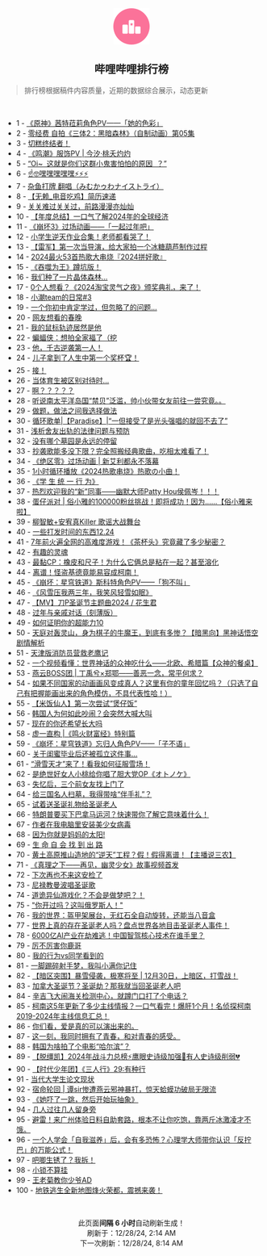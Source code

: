 <div align="center">
    <img src="./assets/icon_rank.png" alt="logo" />
    <h2>哔哩哔哩排行榜</h>
</div>

> 排行榜根据稿件内容质量，近期的数据综合展示，动态更新

<br />

<ul><li><span>1 - <a href=https://www.bilibili.com/BV1t9koYHEW4 target=_blank>《原神》茜特菈莉角色PV——「她的色彩」</a></span></li><li><span>2 - <a href=https://www.bilibili.com/BV1fKCzYWEkU target=_blank>零经费&nbsp;自拍《三体2：黑暗森林》（自制动画）第05集</a></span></li><li><span>3 - <a href=https://www.bilibili.com/BV1YFC6Y7EB4 target=_blank>切糕终结者！</a></span></li><li><span>4 - <a href=https://www.bilibili.com/BV1A1CaYyEUP target=_blank>《鸣潮》服饰PV&nbsp;|&nbsp;今汐·桃夭灼灼</a></span></li><li><span>5 - <a href=https://www.bilibili.com/BV14QC6YkEKz target=_blank>“Oi~&nbsp;&nbsp;这就是你们这群小鬼害怕怕的原因&nbsp;&nbsp;？”</a></span></li><li><span>6 - <a href=https://www.bilibili.com/BV1G3kQY1EEt target=_blank>☝🤓嘿嘿嘿嘿嘿⚡⚡⚡</a></span></li><li><span>7 - <a href=https://www.bilibili.com/BV1WuCwYoEnc target=_blank>杂鱼打牌&nbsp;翻唱（みむかゥわナイストライ）</a></span></li><li><span>8 - <a href=https://www.bilibili.com/BV12XkRY5EiQ target=_blank>【无赖_电音吃鸡】简历速递</a></span></li><li><span>9 - <a href=https://www.bilibili.com/BV1SECqYqE7A target=_blank>关关难过关关过，前路漫漫亦灿灿</a></span></li><li><span>10 - <a href=https://www.bilibili.com/BV1ttk9YkEVx target=_blank>【年度总结】一口气了解2024年的全球经济</a></span></li><li><span>11 - <a href=https://www.bilibili.com/BV1aBkRY9Eea target=_blank>《崩坏3》过场动画——「一起过年吧」</a></span></li><li><span>12 - <a href=https://www.bilibili.com/BV1sSCwY8E5t target=_blank>小学生逆天作业合集！老师都看哭了！</a></span></li><li><span>13 - <a href=https://www.bilibili.com/BV1jukdYYEJj target=_blank>【雷军】第一次当导演，给大家拍一个冰糖葫芦制作过程</a></span></li><li><span>14 - <a href=https://www.bilibili.com/BV13pkdY9Ey2 target=_blank>2024最火53首热歌大串烧『2024拼好歌』</a></span></li><li><span>15 - <a href=https://www.bilibili.com/BV12okoYJEtJ target=_blank>《吞噬为王》蹲坑版！</a></span></li><li><span>16 - <a href=https://www.bilibili.com/BV1xpCGYZEd3 target=_blank>我们种了一片晶体森林...</a></span></li><li><span>17 - <a href=https://www.bilibili.com/BV1SFCPYrEKX target=_blank>0个人想看？《2024淘宝灵气之夜》颁奖典礼，来了！</a></span></li><li><span>18 - <a href=https://www.bilibili.com/BV1w6k9YeEcC target=_blank>小潮team的日常#3</a></span></li><li><span>19 - <a href=https://www.bilibili.com/BV1N5CBYcEAQ target=_blank>一个你初中肯定学过，但忽略了的问题...</a></span></li><li><span>20 - <a href=https://www.bilibili.com/BV1VqkRYxEG2 target=_blank>网友想看的春晚</a></span></li><li><span>21 - <a href=https://www.bilibili.com/BV1arkRYQE7g target=_blank>我的鼠标轨迹居然是他</a></span></li><li><span>22 - <a href=https://www.bilibili.com/BV1n3CnYuEjh target=_blank>蝙蝠侠：想拍全家福了（挖</a></span></li><li><span>23 - <a href=https://www.bilibili.com/BV1qLkZYTEUD target=_blank>他，千古逆袭第一人！</a></span></li><li><span>24 - <a href=https://www.bilibili.com/BV1QTCcYuEfZ target=_blank>儿子拿到了人生中第一个奖杯🏆！</a></span></li><li><span>25 - <a href=https://www.bilibili.com/BV1MrCPYCEC1 target=_blank>接！</a></span></li><li><span>26 - <a href=https://www.bilibili.com/BV1PYCAYcEjU target=_blank>当体育生被区别对待时...</a></span></li><li><span>27 - <a href=https://www.bilibili.com/BV1FmkZYLEm3 target=_blank>啊？？？？？</a></span></li><li><span>28 - <a href=https://www.bilibili.com/BV1RDk9YdEsE target=_blank>听说南太平洋岛国“禁贝”泛滥，帅小伙带女友前往一尝究竟。。</a></span></li><li><span>29 - <a href=https://www.bilibili.com/BV1rEkRYqESJ target=_blank>做题，做法之间我选择做法</a></span></li><li><span>30 - <a href=https://www.bilibili.com/BV16skRYYEVM target=_blank>循环歌单|【Paradise】|“一但接受了是光头强唱的就回不去了”</a></span></li><li><span>31 - <a href=https://www.bilibili.com/BV1dokdY8EFT target=_blank>浅析舍友出轨的法律问题与预防</a></span></li><li><span>32 - <a href=https://www.bilibili.com/BV1RrCYYKEYL target=_blank>没有哪个墓园是永远的停留</a></span></li><li><span>33 - <a href=https://www.bilibili.com/BV1sSCPYMEQF target=_blank>抄袭歌能多没下限？完全照搬经典歌曲，吃相太难看了！</a></span></li><li><span>34 - <a href=https://www.bilibili.com/BV16BCAYdEe7 target=_blank>《绝区零》过场动画&nbsp;|&nbsp;新艾利都永不落幕</a></span></li><li><span>35 - <a href=https://www.bilibili.com/BV1K6CeYdE1d target=_blank>1小时循环播放《2024热歌串烧》热歌の小曲！</a></span></li><li><span>36 - <a href=https://www.bilibili.com/BV1hHkdYsEQH target=_blank>《学&nbsp;生&nbsp;统&nbsp;一&nbsp;行&nbsp;为》</a></span></li><li><span>37 - <a href=https://www.bilibili.com/BV1thkdYEENj target=_blank>热烈欢迎我的“新”同事——幽默大师Patty&nbsp;Hou侯佩岑！！！</a></span></li><li><span>38 - <a href=https://www.bilibili.com/BV1xvkdY1EBz target=_blank>蛋仔派对&nbsp;|&nbsp;俗小雅的100000粉丝挑战！即将成功！因为……【俗小雅来啦】</a></span></li><li><span>39 - <a href=https://www.bilibili.com/BV1A3CPYNEfg target=_blank>柳智敏+安宥真Killer&nbsp;歌谣大战舞台</a></span></li><li><span>40 - <a href=https://www.bilibili.com/BV1TbkdYSEi4 target=_blank>一些打发时间的东西12.24</a></span></li><li><span>41 - <a href=https://www.bilibili.com/BV1NdkeYQE6G target=_blank>7年前火遍全网的高难度游戏！《茶杯头》究竟藏了多少秘密？</a></span></li><li><span>42 - <a href=https://www.bilibili.com/BV1L6CgYBEVY target=_blank>有趣的灵魂</a></span></li><li><span>43 - <a href=https://www.bilibili.com/BV18KC6YVEFP target=_blank>最黏CP：橡皮和尺子！为什么它俩总是粘在一起？甚至溶化</a></span></li><li><span>44 - <a href=https://www.bilibili.com/BV12jCYYpEy2 target=_blank>离谱！怪盗基德竟能易容成柯南！</a></span></li><li><span>45 - <a href=https://www.bilibili.com/BV1qNCAYJEaD target=_blank>《崩坏：星穹铁道》斯科特角色PV——「狗不叫」</a></span></li><li><span>46 - <a href=https://www.bilibili.com/BV1LsCwY2EDb target=_blank>《风雪压我两三年，我笑风轻雪如眠》</a></span></li><li><span>47 - <a href=https://www.bilibili.com/BV1C4CYY1Eas target=_blank>【MV】刀P圣诞节主题曲2024&nbsp;/&nbsp;花生君</a></span></li><li><span>48 - <a href=https://www.bilibili.com/BV1n7CPYFEWU target=_blank>过年与亲戚对话（刻薄版）</a></span></li><li><span>49 - <a href=https://www.bilibili.com/BV19dkdYcE14 target=_blank>如何证明你的超能力10</a></span></li><li><span>50 - <a href=https://www.bilibili.com/BV19vkRYdETG target=_blank>天庭对轰灵山，身为棋子的牛魔王，到底有多惨？【暗黑向】黑神话悟空剧情解析</a></span></li><li><span>51 - <a href=https://www.bilibili.com/BV1cGCwYdEoq target=_blank>天津版消防员营救老鹰记</a></span></li><li><span>52 - <a href=https://www.bilibili.com/BV166CAYsEGm target=_blank>一个视频看懂：世界神话的众神吃什么——北欧、希腊篇【众神的餐桌】</a></span></li><li><span>53 - <a href=https://www.bilibili.com/BV1PKC1YUE6p target=_blank>燕云BOSS团&nbsp;|&nbsp;丁禹兮×郑鄂——善恶一念，常平何求？</a></span></li><li><span>54 - <a href=https://www.bilibili.com/BV16sC6YcEXf target=_blank>如果不同国家的动画画风变成真人？这里有你的童年回忆吗？（只选了自己有把握能画出来的角色模仿，不具代表性哈！）</a></span></li><li><span>55 - <a href=https://www.bilibili.com/BV1q4kRYwEpJ target=_blank>【米饭仙人】第一次尝试“煲仔饭”</a></span></li><li><span>56 - <a href=https://www.bilibili.com/BV1qQCrYhEpZ target=_blank>韩国人为何如此吵闹？会突然大喊大叫</a></span></li><li><span>57 - <a href=https://www.bilibili.com/BV1HfkXYaEFR target=_blank>现在的你还希望长大吗</a></span></li><li><span>58 - <a href=https://www.bilibili.com/BV1cfCPYwEMX target=_blank>虚一直构&nbsp;|《鸣火财富经》特别篇</a></span></li><li><span>59 - <a href=https://www.bilibili.com/BV13XCGYMEK8 target=_blank>《崩坏：星穹铁道》忘归人角色PV——「子不语」</a></span></li><li><span>60 - <a href=https://www.bilibili.com/BV1zHCBYsE5V target=_blank>关于闺蜜毕业后还被孤立这件事...</a></span></li><li><span>61 - <a href=https://www.bilibili.com/BV14SCPYMEWh target=_blank>“滑雪天才”来了！看我如何征服雪场！</a></span></li><li><span>62 - <a href=https://www.bilibili.com/BV1F6CAYxELL target=_blank>是绝世好女人小桃给你唱了胆大党OP《オトノケ》</a></span></li><li><span>63 - <a href=https://www.bilibili.com/BV1unkQYzE8b target=_blank>失忆后，三个前女友找上门了</a></span></li><li><span>64 - <a href=https://www.bilibili.com/BV1dMCAYjELX target=_blank>给三国名人扫墓，我得带啥“伴手礼”？</a></span></li><li><span>65 - <a href=https://www.bilibili.com/BV1ahCwYkECr target=_blank>试着送圣诞礼物给圣诞老人</a></span></li><li><span>66 - <a href=https://www.bilibili.com/BV1n7CPYFEHw target=_blank>特朗普要买下巴拿马运河？快速带你了解它意味着什么！</a></span></li><li><span>67 - <a href=https://www.bilibili.com/BV1KjCHY9Evi target=_blank>作者在我电脑里安装美少女病毒</a></span></li><li><span>68 - <a href=https://www.bilibili.com/BV1FPCzYdENC target=_blank>因为你就是妈妈的太阳!</a></span></li><li><span>69 - <a href=https://www.bilibili.com/BV1pGCPYYEXa target=_blank>生&nbsp;命&nbsp;自&nbsp;会&nbsp;找&nbsp;到&nbsp;出&nbsp;路</a></span></li><li><span>70 - <a href=https://www.bilibili.com/BV1MbkdYSEUw target=_blank>黄土高原推山造地的“逆天”工程？假！假得离谱！【主播说三农】</a></span></li><li><span>71 - <a href=https://www.bilibili.com/BV1xKCPYqEqJ target=_blank>《真理之下——再见，幽灵少女》故事视频首发</a></span></li><li><span>72 - <a href=https://www.bilibili.com/BV1eECzYjEPF target=_blank>下次再也不来这安检了</a></span></li><li><span>73 - <a href=https://www.bilibili.com/BV1VJkZYeEm3 target=_blank>尼禄教曼波唱圣诞歌</a></span></li><li><span>74 - <a href=https://www.bilibili.com/BV1YSCvYBEur target=_blank>道诡异仙游戏化？不会是做梦吧？！</a></span></li><li><span>75 - <a href=https://www.bilibili.com/BV1S5CvYaEf6 target=_blank>&quot;你开过吗？这叫俄罗斯人！&quot;</a></span></li><li><span>76 - <a href=https://www.bilibili.com/BV1NvkdY1EZe target=_blank>我的世界：盔甲架展台，无红石全自动旋转，还能当八音盒</a></span></li><li><span>77 - <a href=https://www.bilibili.com/BV1y9kRYCEDF target=_blank>世界上真的存在圣诞老人吗？盘点世界各地目击圣诞老人事件！</a></span></li><li><span>78 - <a href=https://www.bilibili.com/BV1bqCwYBEYY target=_blank>6000亿AI产业在劫难逃！中国智驾核心技术在谁手里？</a></span></li><li><span>79 - <a href=https://www.bilibili.com/BV1SHk9Y2EXM target=_blank>厉不厉害你鹿哥</a></span></li><li><span>80 - <a href=https://www.bilibili.com/BV1JSCEYeEVJ target=_blank>我的行为vs同学看到的</a></span></li><li><span>81 - <a href=https://www.bilibili.com/BV1nCCEYBEdh target=_blank>一脚踢碎射手梦，我叫小满你记住</a></span></li><li><span>82 - <a href=https://www.bilibili.com/BV1DcC6Y2EXC target=_blank>【暗区突围】暴雪侵袭，极寒将至&nbsp;|&nbsp;12月30日，上暗区，打雪战！</a></span></li><li><span>83 - <a href=https://www.bilibili.com/BV1p5CBYFEzF target=_blank>加拿大圣诞节？圣诞劫？那我就当回圣诞老人吧</a></span></li><li><span>84 - <a href=https://www.bilibili.com/BV1CGCPYYEAM target=_blank>辛吉飞大闹海关检测中心，就蹲门口打了个电话？</a></span></li><li><span>85 - <a href=https://www.bilibili.com/BV19UkQYJEUG target=_blank>柯南这5年更新了多少主线情报？一口气看完！爆肝1个月！名侦探柯南2019-2024年主线信息汇总！</a></span></li><li><span>86 - <a href=https://www.bilibili.com/BV1dDCqY1Esb target=_blank>你们看，爱是真的可以演出来的。</a></span></li><li><span>87 - <a href=https://www.bilibili.com/BV1adCAY5Eyf target=_blank>这一刻，我同时拥有了青春，和对青春的感受。</a></span></li><li><span>88 - <a href=https://www.bilibili.com/BV1yWCYYmEBR target=_blank>韩国为啥拍了个电影“哈尔滨”？</a></span></li><li><span>89 - <a href=https://www.bilibili.com/BV1LxCPY9Ezv target=_blank>【脱缰凯】2024年战斗力总榜⚡鹰眼史诗级加强💪有人史诗级削弱💔</a></span></li><li><span>90 - <a href=https://www.bilibili.com/BV1CvCqYdE7p target=_blank>【时代少年团】《三人行》29:有种行</a></span></li><li><span>91 - <a href=https://www.bilibili.com/BV1zmkdYqEuH target=_blank>当代大学生论文现状</a></span></li><li><span>92 - <a href=https://www.bilibili.com/BV1dXkdYAE3X target=_blank>宿命轮回&nbsp;|&nbsp;谭sir惨遭燕云邪神暴打，惊天蛤蟆功破局无限流</a></span></li><li><span>93 - <a href=https://www.bilibili.com/BV1TikZYXELS target=_blank>《她吓了一跳，然后开始玩抽象》</a></span></li><li><span>94 - <a href=https://www.bilibili.com/BV1PdCBYwEx7 target=_blank>几人过往几人留身旁</a></span></li><li><span>95 - <a href=https://www.bilibili.com/BV1ZACNYtEUg target=_blank>避雷！来广州体验日料自助套路，根本不让你吃饱，靠两斤冰激凌才不饿。</a></span></li><li><span>96 - <a href=https://www.bilibili.com/BV13XCGYMERv target=_blank>一个人学会「自我滋养」后，会有多恐怖？心理学大师带你认识「反拧巴」的万能公式！</a></span></li><li><span>97 - <a href=https://www.bilibili.com/BV1pLCPYhE4a target=_blank>吧唧生锈了？我拆！</a></span></li><li><span>98 - <a href=https://www.bilibili.com/BV1pNCeYSEhZ target=_blank>小锁不算挂</a></span></li><li><span>99 - <a href=https://www.bilibili.com/BV18ZCcYNELL target=_blank>王老菊教你少爷AD</a></span></li><li><span>100 - <a href=https://www.bilibili.com/BV1fgCrYbECp target=_blank>地铁逃生全新地图烽火荣都，震撼来袭！</a></span></li></ul>

<br />

<p align=center>此页面<strong>间隔 6 小时</strong>自动刷新生成！<br>刷新于：12/28/24, 2:14 AM<br>下一次刷新：12/28/24, 8:14 AM</p>
